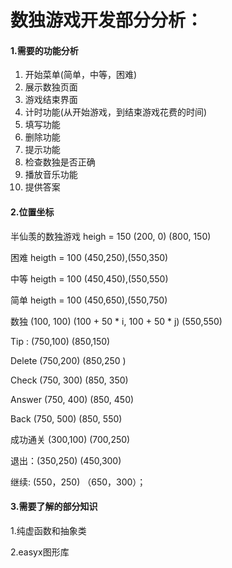 # 数独游戏开发部分分析：

#### 1.需要的功能分析

1. 开始菜单(简单，中等，困难)
2. 展示数独页面
3. 游戏结束界面
4. 计时功能(从开始游戏，到结束游戏花费的时间)
5. 填写功能
6. 删除功能
7. 提示功能
8. 检查数独是否正确
9. 播放音乐功能
10. 提供答案

#### 2.位置坐标

半仙羡的数独游戏			heigh = 150 	(200, 0)   (800, 150)

困难					heigth = 100					(450,250),(550,350)

中等					heigth = 100					(450,450),(550,550)

简单					heigth = 100					(450,650),(550,750)



数独	(100, 100)	(100 + 50 * i, 100 + 50 * j)  (550,550)

Tip : 	(750,100)   (850,150)

Delete	(750,200)	(850,250 )

Check   (750, 300)   (850, 350)

Answer   (750, 400)  (850, 450)

Back  (750, 500)  (850, 550)



成功通关  (300,100)  (700,250)

退出：(350,250)  (450,300)

继续:	(550，250) （650，300）；

#### 3.需要了解的部分知识

1.纯虚函数和抽象类

2.easyx图形库